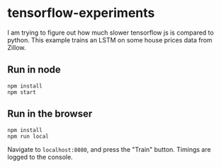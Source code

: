tensorflow-experiments
==========================

I am trying to figure out how much slower tensorflow js is compared to python.
This example trains an LSTM on some house prices data from Zillow.

## Run in node
```
npm install
npm start
```

## Run in the browser
```
npm install
npm run local
```

Navigate to `localhost:8080`, and press the "Train" button. Timings are logged
to the console.
